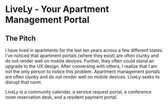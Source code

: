 # LiveLy - Your Apartment Management Portal

## The Pitch
I have lived in apartments for the last ten years across a few different states. I've noticed that apartment portals (where they exist) are often clunky and do not render well on mobile devices. Further, they often could stand an upgrade to the UX design. After conversing with others, I realize that I am not the only person to notice this problem. Apartment management portals are often clunky and do not render well on mobile devices. LiveLy seeks to disrupt that norm.

LiveLy is a community calendar, a service request portal, a conference room reservation desk, and a resident payment portal. 
